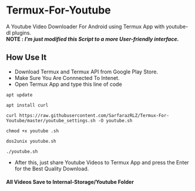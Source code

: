# Termux-For-Youtube
A Youtube Video Downloader For Android using Termux App with youtube-dl plugins.  
**NOTE : _I'm just modified this Script to a more User-friendly interface._**

## How Use It


* Download Termux and Termux API from Google Play Store.  
* Make Sure You Are Connnected To Intenet.  
* Open Termux App and type this line of code  
```
apt update

apt install curl

curl https://raw.githubusercontent.com/SarfarazRLZ/Termux-For-Youtube/master/youtube_settings.sh -O youtube.sh

chmod +x youtube .sh

dos2unix youtube.sh

./youtube.sh

```
* After this, just share Youtube Videos to Termux App and press the Enter for the Best Quality Download.   


#### All Videos Save to Internal-Storage/Youtube Folder
